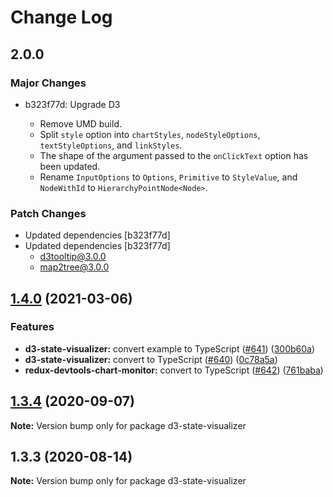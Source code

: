 # Change Log

## 2.0.0

### Major Changes

- b323f77d: Upgrade D3

  - Remove UMD build.
  - Split `style` option into `chartStyles`, `nodeStyleOptions`, `textStyleOptions`, and `linkStyles`.
  - The shape of the argument passed to the `onClickText` option has been updated.
  - Rename `InputOptions` to `Options`, `Primitive` to `StyleValue`, and `NodeWithId` to `HierarchyPointNode<Node>`.

### Patch Changes

- Updated dependencies [b323f77d]
- Updated dependencies [b323f77d]
  - d3tooltip@3.0.0
  - map2tree@3.0.0

## [1.4.0](https://github.com/reduxjs/redux-devtools/compare/d3-state-visualizer@1.3.4...d3-state-visualizer@1.4.0) (2021-03-06)

### Features

- **d3-state-visualizer:** convert example to TypeScript ([#641](https://github.com/reduxjs/redux-devtools/issues/641)) ([300b60a](https://github.com/reduxjs/redux-devtools/commit/300b60a8b1f92a6d7c78510a1bea304490aa23be))
- **d3-state-visualizer:** convert to TypeScript ([#640](https://github.com/reduxjs/redux-devtools/issues/640)) ([0c78a5a](https://github.com/reduxjs/redux-devtools/commit/0c78a5a9a76ee7eff37dcd8e39272d98c03e0869))
- **redux-devtools-chart-monitor:** convert to TypeScript ([#642](https://github.com/reduxjs/redux-devtools/issues/642)) ([761baba](https://github.com/reduxjs/redux-devtools/commit/761baba0aa0f4dc672f8771f4b12bed3863557f7))

## [1.3.4](https://github.com/reduxjs/redux-devtools/compare/d3-state-visualizer@1.3.3...d3-state-visualizer@1.3.4) (2020-09-07)

**Note:** Version bump only for package d3-state-visualizer

## 1.3.3 (2020-08-14)

**Note:** Version bump only for package d3-state-visualizer

